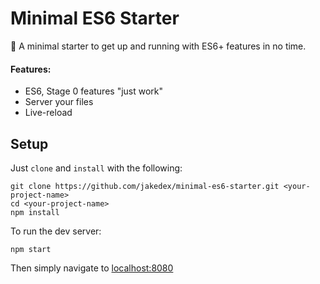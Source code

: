 # Minimal ES6 Starter

:bullettrain_side: A minimal starter to get up and running with ES6+ features in no time.

#### Features:
- ES6, Stage 0 features "just work"
- Server your files
- Live-reload

## Setup

Just `clone` and `install` with the following:
```
git clone https://github.com/jakedex/minimal-es6-starter.git <your-project-name>
cd <your-project-name>
npm install
```

To run the dev server:
```
npm start
```

Then simply navigate to [localhost:8080](http://localhost:8080/)

